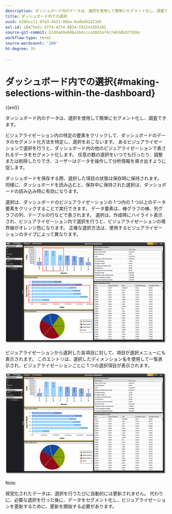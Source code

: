 ```yaml
---
description: ダッシュボード内のデータは、選択を使用して簡単にセグメント化し、調査できます。
title: ダッシュボード内での選択
uuid: b28bcc11-8fd3-4431-98ba-8adbd42a73d5
exl-id: 18475e5c-97f4-42fd-883a-f822432b5301
source-git-commit: b1dda69a606a16dccca30d2a74c7e63dbd27936c
workflow-type: tm+mt
source-wordcount: '289'
ht-degree: 3%

---
```


# ダッシュボード内での選択{#making-selections-within-the-dashboard}

{{eol}}

ダッシュボード内のデータは、選択を使用して簡単にセグメント化し、調査できます。

ビジュアライゼーション内の特定の要素をクリックして、ダッシュボードのデータのセグメント化方法を特定し、選択をおこないます。 あるビジュアライゼーションで選択を行うと、ダッシュボード内の他のビジュアライゼーションで表されるデータをセグメント化します。 任意の数の選択をいつでも行ったり、調整または削除したりでき、ユーザーはデータを操作して分析情報を導き出すように促します。

ダッシュボードを保存する際、選択した項目の状態は保存時に保持されます。 同様に、ダッシュボードを読み込むと、保存中に保持された選択は、ダッシュボードの読み込み時に有効になります。

選択は、ダッシュボードのビジュアライゼーションの 1 つ内の 1 つ以上のデータ要素をクリックすることで実行できます。 データ要素は、棒グラフの棒、列グラフの列、テーブルの行などで表されます。 選択は、作成時にハイライト表示され、ビジュアライゼーション内で選択を行うと、ビジュアライゼーションの境界線がオレンジ色になります。 正確な選択方法は、使用するビジュアライゼーションのタイプによって異なります。

![](assets/selection_make.png)

ビジュアライゼーションから選択した各項目に対して、項目が選択メニューにも表示されます。 このエントリは、選択したディメンション名を使用して一覧表示され、ビジュアライゼーションごとに 1 つの選択項目が表示されます。

![](assets/selection_menu.png)

>[!NOTE]
>
>視覚化されたデータは、選択を行うたびに自動的には更新されません。 代わりに、必要な選択を行った後に、データをセグメント化し、ビジュアライゼーションを更新するために、更新を開始する必要があります。
